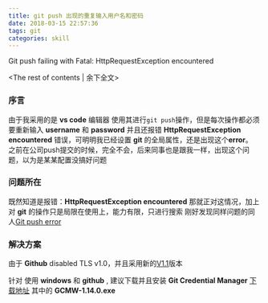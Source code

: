 ```yaml
---
title: git push 出现的重复输入用户名和密码 
date: 2018-03-15 22:57:36
tags: git
categories: skill
---
```

Git push failing with Fatal: HttpRequestException encountered
<!-- more -->
<The rest of contents | 余下全文>

### 序言

由于我采用的是 **vs code** 编辑器 使用其进行`git push`操作，但是每次操作都必须要重新输入 **username** 和 **password** 并且还报错 **HttpRequestException encountered** 错误，可明明我已经设置 **git** 的全局属性，还是出现这个**error**。
之前在公司push提交的时候，完全不会，后来同事也是跟我一样，出现这个问题，以为是某某配置没搞好问题

### 问题所在

既然知道是报错：**HttpRequestException encountered**
那就正对这情况，加上对 **git** 的操作只是局限在使用上，能力有限，只进行搜索
刚好发现同样问题的同人[Git push error](https://superuser.com/questions/1297583/git-push-failing-with-fatal-httprequestexception-encountered)

### 解决方案

由于 **Github** disabled TLS v1.0，并且采用新的[V1.1](https://githubengineering.com/crypto-removal-notice/)版本

针对 使用 **windows** 和 **github** , 建议下载并且安装 **Git Credential Manager** [下载地址](https://github.com/Microsoft/Git-Credential-Manager-for-Windows/releases/tag/v1.14.0) 其中的 **GCMW-1.14.0.exe**
